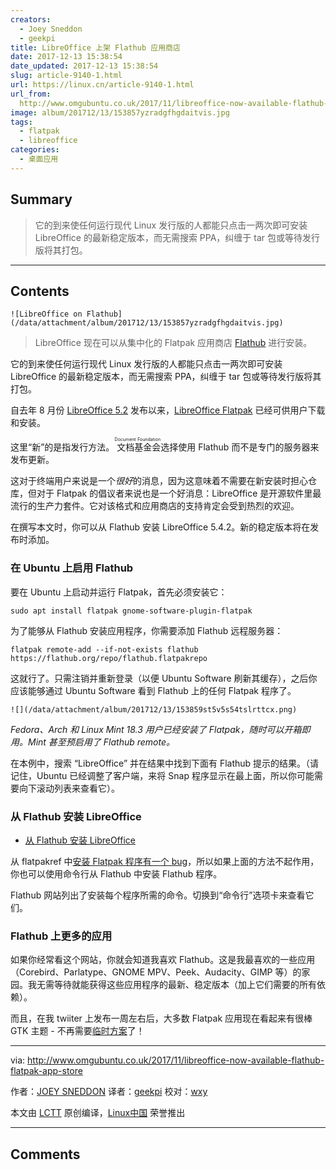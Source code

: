 ```yaml
---
creators:
  - Joey Sneddon
  - geekpi
title: LibreOffice 上架 Flathub 应用商店
date: 2017-12-13 15:38:54
date_updated: 2017-12-13 15:38:54
slug: article-9140-1.html
url: https://linux.cn/article-9140-1.html
url_from: 
  http://www.omgubuntu.co.uk/2017/11/libreoffice-now-available-flathub-flatpak-app-store
image: album/201712/13/153857yzradgfhgdaitvis.jpg
tags:
  - flatpak
  - libreoffice
categories:
  - 桌面应用
---
```


## Summary

> 它的到来使任何运行现代 Linux 发行版的人都能只点击一两次即可安装 LibreOffice 的最新稳定版本，而无需搜索 PPA，纠缠于 tar 包或等待发行版将其打包。

***

<!-- more -->

## Contents

`![LibreOffice on Flathub](/data/attachment/album/201712/13/153857yzradgfhgdaitvis.jpg)`

> 
> LibreOffice 现在可以从集中化的 Flatpak 应用商店 [Flathub](http://www.flathub.org/) 进行安装。
> 
> 
> 

它的到来使任何运行现代 Linux 发行版的人都能只点击一两次即可安装 LibreOffice 的最新稳定版本，而无需搜索 PPA，纠缠于 tar 包或等待发行版将其打包。

自去年 8 月份 [LibreOffice 5.2](http://www.omgubuntu.co.uk/2016/08/libreoffice-5-2-released-whats-new) 发布以来，[LibreOffice Flatpak](http://www.omgubuntu.co.uk/2016/08/libreoffice-5-2-released-whats-new) 已经可供用户下载和安装。

这里“新”的是指发行方法。<ruby> 文档基金会 <rt>  Document Foundation </rt></ruby>选择使用 Flathub 而不是专门的服务器来发布更新。

这对于终端用户来说是一个*很好*的消息，因为这意味着不需要在新安装时担心仓库，但对于 Flatpak 的倡议者来说也是一个好消息：LibreOffice 是开源软件里最流行的生产力套件。它对该格式和应用商店的支持肯定会受到热烈的欢迎。

在撰写本文时，你可以从 Flathub 安装 LibreOffice 5.4.2。新的稳定版本将在发布时添加。

### 在 Ubuntu 上启用 Flathub

要在 Ubuntu 上启动并运行 Flatpak，首先必须安装它：

```shell
sudo apt install flatpak gnome-software-plugin-flatpak
```

为了能够从 Flathub 安装应用程序，你需要添加 Flathub 远程服务器：

```shell
flatpak remote-add --if-not-exists flathub https://flathub.org/repo/flathub.flatpakrepo
```

这就行了。只需注销并重新登录（以便 Ubuntu Software 刷新其缓存），之后你应该能够通过 Ubuntu Software 看到 Flathub 上的任何 Flatpak 程序了。

`![](/data/attachment/album/201712/13/153859st5v5s54tslrttcx.png)`

*Fedora、Arch 和 Linux Mint 18.3 用户已经安装了 Flatpak，随时可以开箱即用。Mint 甚至预启用了 Flathub remote。*

在本例中，搜索 “LibreOffice” 并在结果中找到下面有 Flathub 提示的结果。（请记住，Ubuntu 已经调整了客户端，来将 Snap 程序显示在最上面，所以你可能需要向下滚动列表来查看它）。

### 从 Flathub 安装 LibreOffice

* [从 Flathub 安装 LibreOffice](https://flathub.org/repo/appstream/org.libreoffice.LibreOffice.flatpakref)

从 flatpakref 中[安装 Flatpak 程序有一个 bug](https://bugs.launchpad.net/ubuntu/+source/gnome-software/+bug/1716409)，所以如果上面的方法不起作用，你也可以使用命令行从 Flathub 中安装 Flathub 程序。

Flathub 网站列出了安装每个程序所需的命令。切换到“命令行”选项卡来查看它们。

### Flathub 上更多的应用

如果你经常看这个网站，你就会知道我喜欢 Flathub。这是我最喜欢的一些应用（Corebird、Parlatype、GNOME MPV、Peek、Audacity、GIMP 等）的家园。我无需等待就能获得这些应用程序的最新、稳定版本（加上它们需要的所有依赖）。

而且，在我 twiiter 上发布一周左右后，大多数 Flatpak 应用现在看起来有很棒 GTK 主题 - 不再需要[临时方案](http://www.omgubuntu.co.uk/2017/05/flatpak-theme-issue-fix)了！

---

via: <http://www.omgubuntu.co.uk/2017/11/libreoffice-now-available-flathub-flatpak-app-store>

作者：[JOEY SNEDDON](https://plus.google.com/117485690627814051450/?rel=author) 译者：[geekpi](https://github.com/geekpi) 校对：[wxy](https://github.com/wxy)

本文由 [LCTT](https://github.com/LCTT/TranslateProject) 原创编译，[Linux中国](https://linux.cn/) 荣誉推出

***

## Comments
